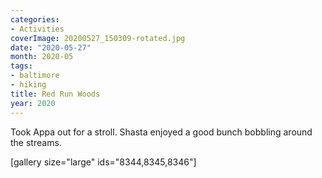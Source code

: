 ```yaml
---
categories:
- Activities
coverImage: 20200527_150309-rotated.jpg
date: "2020-05-27"
month: 2020-05
tags:
- baltimore
- hiking
title: Red Run Woods
year: 2020
---
```


Took Appa out for a stroll. Shasta enjoyed a good bunch bobbling around the streams.

\[gallery size="large" ids="8344,8345,8346"\]

